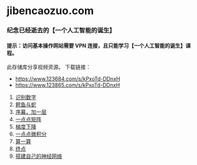 # jibencaozuo.com
### 纪念已经逝去的【一个人工智能的诞生】
#### 提示：访问基本操作网站需要 VPN 连接，且只能学习【一个人工智能的诞生】课程。
此存储库分享视频资源。
下载链接：
* https://www.123684.com/s/kPxoTd-DDnxH
* https://www.123865.com/s/kPxoTd-DDnxH
1. [识别数字](https://59-47-225-54.pd1.cjjd19.com:30443/download-cdn.cjjd19.com/123-462/538bbc78/1834946678-0/538bbc78c6f5d8d630bd6bd986b099ce/c-m38?v=5&t=1729089212&s=172908921272d9b3e59bcb2a3fe1ad513e7e7f8950&r=5LAT59&bzc=1&bzs=1834946678&filename=1+%E8%AF%86%E5%88%AB%E6%95%B0%E5%AD%97.mp4&cache_type=1&xmfcid=7eda46b8-7fc8-4806-87e6-88bded5e023e-0-9eed82220)
2. [鳄鱼与蛇](https://59-47-225-53.pd1.cjjd19.com:30443/download-cdn.cjjd19.com/123-284/6973b9af/1834946678-0/6973b9aff151a6c5630cb897696bc51c/c-m22?v=5&t=1729089212&s=172908921243c6c58c92f56325946f5161029761cb&r=FTRT2X&bzc=1&bzs=1834946678&filename=2+%E9%B3%84%E9%B1%BC%E4%B8%8E%E8%9B%87.mp4&cache_type=1&xmfcid=d68a40b1-dcc3-4916-a088-b63567c4b2b3-1-9eed82220)
3. [序幕，加一层](https://59-47-225-55.pd1.cjjd19.com:30443/download-cdn.cjjd19.com/123-512/af66fe39/1834946678-0/af66fe39d2ed38419629142da4a75a00/c-m29?v=5&t=1729089212&s=172908921234cec78e2e5dadf505b3361086045b5d&r=4VCDH6&bzc=1&bzs=1834946678&filename=3+4+%E5%BA%8F%E5%B9%95+%E5%8A%A0%E4%B8%80%E5%B1%82.mp4&cache_type=1&xmfcid=aecb3ad3-9e0c-421c-8866-e0660266a2ac-0-9eed82220)
4. [一点点矩阵](https://59-47-225-55.pd1.cjjd19.com:30443/download-cdn.cjjd19.com/123-516/29a96dc3/1834946678-0/29a96dc3927cd3090c26cfcf97af0204/c-m38?v=5&t=1729089212&s=172908921269c73f9f28988ec8d428771aaec12344&r=PLSA5S&bzc=1&bzs=1834946678&filename=5+%E4%B8%80%E7%82%B9%E7%82%B9%E7%9F%A9%E9%98%B5.mp4&cache_type=1&xmfcid=149326c9-0e73-4edc-91ad-748b61fd7227-0-9eed82220)
5. [梯度下降](https://59-47-237-142.pd1.cjjd19.com:30443/download-cdn.cjjd19.com/123-349/030a4745/1834946678-0/030a4745d373dc77203c4bf097417d5d/c-m38?v=5&t=1729089212&s=1729089212e66ee7cabac0cf3bc64b7eb551a0902b&r=OM3Y39&bzc=1&bzs=1834946678&filename=6+%E6%A2%AF%E5%BA%A6%E4%B8%8B%E9%99%8D.mp4&cache_type=1&xmfcid=17e28269-c3cf-4ab3-953e-425bfdc58e11-0-9eed82220)
6. [一点点微积分](https://59-47-225-56.pd1.cjjd19.com:30443/download-cdn.cjjd19.com/123-174/1f7ee86f/1834946678-0/1f7ee86fc61df80bbc2f28e2be5b50ae/c-m22?v=5&t=1729089212&s=1729089212dc05abb0c03995c387b3e86178dd9f53&r=9QTCT4&bzc=1&bzs=1834946678&filename=7+%E4%B8%80%E7%82%B9%E7%82%B9%E5%BE%AE%E7%A7%AF%E5%88%86.mp4&cache_type=1&xmfcid=f2dd067f-ffb0-407a-b7c1-18193040894c-0-9eed82220)
7. [算一算](https://59-47-237-138.pd1.cjjd19.com:30443/download-cdn.cjjd19.com/123-862/17e94e5a/1834946678-0/17e94e5a9d3357ac012061deb9de6b5e/c-m56?v=5&t=1729089212&s=1729089212d7bbe7f2e60aaac54360ee812b2bf4c1&r=AEGGOK&bzc=1&bzs=1834946678&filename=8+%E7%AE%97%E4%B8%80%E7%AE%97.mp4&cache_type=1&xmfcid=a69f546d-1a3d-4d1d-982c-3ed99e500133-0-9eed82220)
8. [终点](https://59-47-237-131.pd1.cjjd19.com:30443/download-cdn.cjjd19.com/123-439/1776b82d/1834946678-0/1776b82df6dff7df22ab9665f6aba5b7/c-m56?v=5&t=1729089212&s=17290892121d2c52786b703fcec69db4d7828d4af4&r=DPYTLN&bzc=1&bzs=1834946678&filename=9+%E7%BB%88%E7%82%B9.mp4&cache_type=1&xmfcid=932dfaf6-a05f-45bc-aeeb-dfe21568646f-0-9eed82220)
9. [搭建自己的神经网络](https://59-47-225-48.pd1.cjjd19.com:30443/download-cdn.cjjd19.com/123-288/71daec6f/1834946678-0/71daec6f9fcf343774210cd2bba49d20/c-m38?v=5&t=1729089212&s=1729089212f7572afb6fe93fdb4084f0bb7462fe13&r=ENOYAA&bzc=1&bzs=1834946678&filename=10-%E6%91%86%E7%83%82%EF%BC%9B%E6%90%AD%E5%BB%BA%E8%87%AA%E5%B7%B1%E7%9A%84%E7%A5%9E%E7%BB%8F%E7%BD%91%E7%BB%9C.mp4&cache_type=1&xmfcid=ed419d8d-b815-4d0f-8cc1-d3b1ce57d9a0-0-9eed82220)
